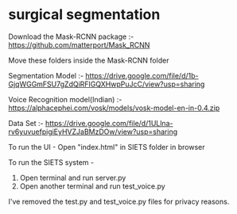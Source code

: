 # surgical segmentation

Download the Mask-RCNN package :- https://github.com/matterport/Mask_RCNN


Move these folders inside the Mask-RCNN folder

Segmentation Model :- https://drive.google.com/file/d/1b-GjqWGGmFSU7gZdQiRFIGQXHwpPuJcC/view?usp=sharing

Voice Recognition model(Indian) :- https://alphacephei.com/vosk/models/vosk-model-en-in-0.4.zip

Data Set :- https://drive.google.com/file/d/1ULlna-rv6yuvuefpigiEyHVZJaBMzDOw/view?usp=sharing

To run the UI - Open "index.html" in SIETS folder in browser

To run the SIETS system - 
1) Open terminal and run server.py
2) Open another terminal and run test_voice.py

I've removed the test.py and test_voice.py files for privacy reasons.
